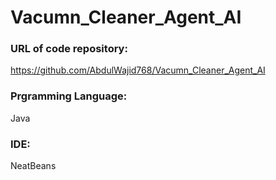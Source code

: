 # Vacumn_Cleaner_Agent_AI

### URL of code repository:
https://github.com/AbdulWajid768/Vacumn_Cleaner_Agent_AI

### Prgramming Language:
Java

### IDE:
NeatBeans

